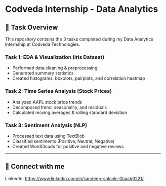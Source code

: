 # Codveda Internship - Data Analytics

## 📌 Task Overview
This repository contains the 3 tasks completed during my Data Analytics Internship at Codveda Technologies.

### Task 1: EDA & Visualization (Iris Dataset)
- Performed data cleaning & preprocessing
- Generated summary statistics
- Created histograms, boxplots, pairplots, and correlation heatmap

### Task 2: Time Series Analysis (Stock Prices)
- Analyzed AAPL stock price trends
- Decomposed trend, seasonality, and residuals
- Calculated moving averages & rolling standard deviation

### Task 3: Sentiment Analysis (NLP)
- Processed text data using TextBlob
- Classified sentiments (Positive, Neutral, Negative)
- Created WordClouds for positive and negative reviews

---

## 🔗 Connect with me
LinkedIn: https://www.linkedin.com/in/sandeep-solanki-0baab0221/
